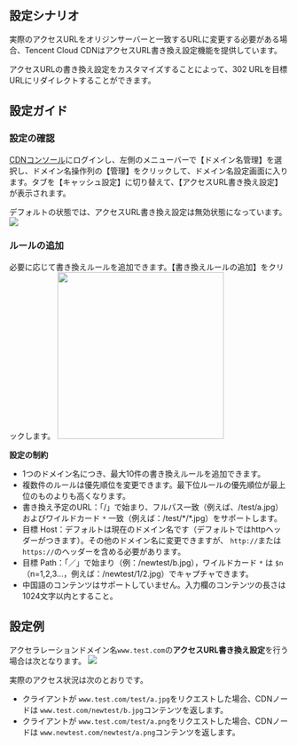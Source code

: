 ## 設定シナリオ

実際のアクセスURLをオリジンサーバーと一致するURLに変更する必要がある場合、Tencent Cloud CDNはアクセスURL書き換え設定機能を提供しています。

アクセスURLの書き換え設定をカスタマイズすることによって、302 URLを目標URLにリダイレクトすることができます。

## 設定ガイド

### 設定の確認

[CDNコンソール](https://console.cloud.tencent.com/cdn)にログインし、左側のメニューバーで【ドメイン名管理】を選択し、ドメイン名操作列の【管理】をクリックして、ドメイン名設定画面に入ります。タブを【キャッシュ設定】に切り替えて、【アクセスURL書き換え設定】が表示されます。

デフォルトの状態では、アクセスURL書き換え設定は無効状態になっています。
![](https://main.qcloudimg.com/raw/01f93aaa70c523ae0bb1ab5debae8558.png)


### ルールの追加

必要に応じて書き換えルールを追加できます。【書き換えルールの追加】をクリックします。
<img src="https://main.qcloudimg.com/raw/97ea8713395f3af8654c39be97f124d3.png"  style="height:300px"></img>

**設定の制約**
+ 1つのドメイン名につき、最大10件の書き換えルールを追加できます。
+ 複数件のルールは優先順位を変更できます。最下位ルールの優先順位が最上位のものよりも高くなります。
+ 書き換え予定のURL：「/」で始まり、フルパス一致（例えば、/test/a.jpg）およびワイルドカード `*` 一致（例えば：/test/\*/\*.jpg）をサポートします。
+ 目標 Host：デフォルトは現在のドメイン名です（デフォルトではhttpヘッダーがつきます）。その他のドメイン名に変更できますが、 `http://`または `https://`のヘッダーを含める必要があります。
+ 目標 Path：「／」で始まり（例：/newtest/b.jpg），ワイルドカード `*` は `$n` （n=1,2,3...，例えば：/newtest/$1/$2.jpg）でキャプチャできます。
+ 中国語のコンテンツはサポートしていません。入力欄のコンテンツの長さは1024文字以内とすること。




## 設定例

アクセラレーションドメイン名`www.test.com`の**アクセスURL書き換え設定**を行う場合は次となります。
![](https://main.qcloudimg.com/raw/214b034e578d5eaac0a63cacd49f1e2d.png)

実際のアクセス状況は次のとおりです。

+ クライアントが `www.test.com/test/a.jpg`をリクエストした場合、CDNノードは `www.test.com/newtest/b.jpg`コンテンツを返します。
+ クライアントが `www.test.com/test/a.png`をリクエストした場合、CDNノードは `www.newtest.com/newtest/a.png`コンテンツを返します。



